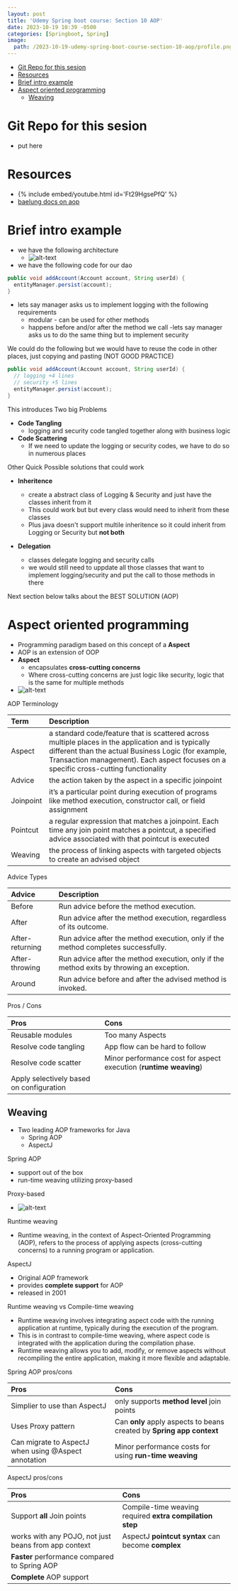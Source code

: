 ```yaml
---
layout: post
title: 'Udemy Spring boot course: Section 10 AOP'
date: 2023-10-19 10:39 -0500
categories: [Springboot, Spring]
image: 
  path: /2023-10-19-udemy-spring-boot-course-section-10-aop/profile.png
---
```


- [Git Repo for this sesion](#git-repo-for-this-sesion)
- [Resources](#resources)
- [Brief intro example](#brief-intro-example)
- [Aspect oriented programming](#aspect-oriented-programming)
  - [Weaving](#weaving)


# Git Repo for this sesion
  - put here

# Resources
  - {% include embed/youtube.html id='Ft29HgsePfQ' %}
  - [baelung docs on aop](https://www.baeldung.com/spring-aop-vs-aspectj)

# Brief intro example 
  - we have the following architecture
    - ![alt-text](/2023-10-19-udemy-spring-boot-course-section-10-aop/app_arch.png)
  - we have the following code for our dao
```java
public void addAccount(Account account, String userId) {
  entityManager.persist(account);
}
```
  - lets say manager asks us to implement logging with the following requirements
    - modular - can be used for other methods
    - happens before and/or after the method we call
  -lets say manager asks us to do the same thing but to implement security

We could do the following but we would have to reuse the code in other places, just copying and pasting (NOT GOOD PRACTICE)
```java
public void addAccount(Account account, String userId) {
  // logging +4 lines
  // security +5 lines
  entityManager.persist(account);
}
```

This introduces Two big Problems
  - **Code Tangling**
    - logging and security code tangled together along with business logic
  - **Code Scattering**
    - If we need to update the logging or security codes, we have to do so in numerous places


Other Quick Possible solutions that could work
  - **Inheritence**
    - create a abstract class of Logging & Security and just have the classes inherit from it
    - This could work but but every class would need to inherit from these classes
    - Plus java doesn't support multile inheritence so it could inherit from Logging or Security but **not both**
  
  - **Delegation**
    - classes delegate logging and security calls
    - we would still need to uppdate all those classes that want to implement logging/security and put the call to those methods in there
  
Next section below talks about the BEST SOLUTION (AOP)

# Aspect oriented programming
  - Programming paradigm based on this concept of a **Aspect**
  - AOP is an extension of OOP
  - **Aspect**
    - encapsulates **cross-cutting concerns**
    - Where cross-cutting concerns are just logic like security, logic that is the same for multiple methods
  - ![alt-text](/2023-10-19-udemy-spring-boot-course-section-10-aop/cross-cutting.png)

AOP Terminology

| Term      | Description                                                                                                                                                                                                                                        |
| :-------- | :------------------------------------------------------------------------------------------------------------------------------------------------------------------------------------------------------------------------------------------------- |
| Aspect    | a standard code/feature that is scattered across multiple places in the application and is typically different than the actual Business Logic (for example, Transaction management). Each aspect focuses on a specific cross-cutting functionality |
| Advice    | the action taken by the aspect in a specific joinpoint                                                                                                                                                                                             |
| Joinpoint | it’s a particular point during execution of programs like method execution, constructor call, or field assignment                                                                                                                                  |
| Pointcut  | a regular expression that matches a joinpoint. Each time any join point matches a pointcut, a specified advice associated with that pointcut is executed                                                                                           |
| Weaving   | the process of linking aspects with targeted objects to create an advised object                                                                                                                                                                   |

Advice Types

| Advice          | Description                                                                               |
| :-------------- | :---------------------------------------------------------------------------------------- |
| Before          | Run advice before the method execution.                                                   |
| After           | Run advice after the method execution, regardless of its outcome.                         |
| After-returning | Run advice after the method execution, only if the method completes successfully.         |
| After-throwing  | Run advice after the method execution, only if the method exits by throwing an exception. |
| Around          | Run advice before and after the advised method is invoked.                                |

Pros / Cons

| Pros                                     | Cons                                                               |
| :--------------------------------------- | :----------------------------------------------------------------- |
| Reusable modules                         | Too many Aspects                                                   |
| Resolve code tangling                    | App flow can be hard to follow                                     |
| Resolve code scatter                     | Minor performance cost for aspect execution  (**runtime weaving**) |
| Apply selectively based on configuration |                                                                    |


## Weaving
  - Two leading AOP frameworks for Java
    - Spring AOP
    - AspectJ

Spring AOP
  - support out of the box
  - run-time weaving utilizing proxy-based

Proxy-based
  - ![alt-text](/2023-10-19-udemy-spring-boot-course-section-10-aop/proxy.png)

Runtime weaving
  - Runtime weaving, in the context of Aspect-Oriented Programming (AOP), refers to the process of applying aspects (cross-cutting concerns) to a running program or application. 

AspectJ
  - Original AOP framework
  - provides **complete support** for AOP
  - released in 2001

Runtime weaving vs Compile-time weaving
  - Runtime weaving involves integrating aspect code with the running application at runtime, typically during the execution of the program.
  - This is in contrast to compile-time weaving, where aspect code is integrated with the application during the compilation phase.
  - Runtime weaving allows you to add, modify, or remove aspects without recompiling the entire application, making it more flexible and adaptable.

Spring AOP pros/cons

| Pros                                                 | Cons                                                                  |
| :--------------------------------------------------- | :-------------------------------------------------------------------- |
| Simplier to use than AspectJ                         | only supports **method level** join points                            |
| Uses Proxy pattern                                   | Can **only** apply aspects to beans created by **Spring app context** |
| Can migrate to AspectJ when using @Aspect annotation | Minor performance costs for using **run-time weaving**                |


AspectJ pros/cons

| Pros                                                 | Cons                                                     |
| :--------------------------------------------------- | :------------------------------------------------------- |
| Support **all** Join points                          | Compile-time weaving required **extra compilation step** |
| works with any POJO, not just beans from app context | AspectJ **pointcut** **syntax** can become **complex**   |
| **Faster** performance compared to Spring AOP        |                                                          |
| **Complete** AOP support                             |                                                          |

